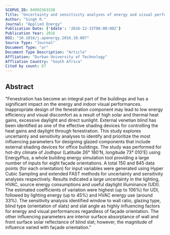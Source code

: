 ```yaml
---
SCOPUS_ID: 84992363338
Title: "Uncertainty and sensitivity analyses of energy and visual performances of office building with external venetian blind shading in hot-dry climate"
Author: "Singh R."
Journal: "Applied Energy"
Publication Date: {'$date': '2016-12-15T00:00:00Z'}
Publication Year: 2016
DOI: "10.1016/j.apenergy.2016.10.007"
Source Type: "Journal"
Document Type: "ar"
Document Type Description: "Article"
Affliation: "Durban University of Technology"
Affliation Country: "South Africa"
Cited by count: 67
---
```


## Abstract
"Fenestration has become an integral part of the buildings and has a significant impact on the energy and indoor visual performances. Inappropriate design of the fenestration component may lead to low energy efficiency and visual discomfort as a result of high solar and thermal heat gains, excessive daylight and direct sunlight. External venetian blind has been identified as one of the effective shading devices for controlling the heat gains and daylight through fenestration. This study explores uncertainty and sensitivity analyses to identify and prioritize the most influencing parameters for designing glazed components that include external shading devices for office buildings. The study was performed for hot-dry climate of Jodhpur (Latitude 26° 180'N, longitude 73° 010'E) using EnergyPlus, a whole building energy simulation tool providing a large number of inputs for eight façade orientations. A total 150 and 845 data points (for each orientation) for input variables were generated using Hyper Cubic Sampling and extended FAST methods for uncertainty and sensitivity analyses respectively. Results indicated a large uncertainty in the lighting, HVAC, source energy consumptions and useful daylight illuminance (UDI). The estimated coefficients of variation were highest (up to 106%) for UDI, followed by lighting energy (up to 45%) and HVAC energy use (around 33%). The sensitivity analysis identified window to wall ratio, glazing type, blind type (orientation of slats) and slat angle as highly influencing factors for energy and visual performances regardless of façade orientation. The other influencing parameters are interior surface absorptance of wall and front surface solar reflectance of blind slat; however, the magnitude of influence varied with façade orientation."
